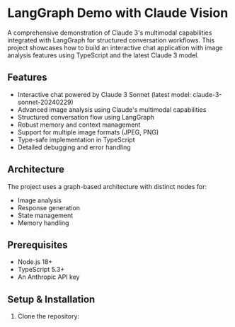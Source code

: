# LangGraph Demo with Claude Vision

A comprehensive demonstration of Claude 3's multimodal capabilities integrated with LangGraph for structured conversation workflows. This project showcases how to build an interactive chat application with image analysis features using TypeScript and the latest Claude 3 model.

## Features
- Interactive chat powered by Claude 3 Sonnet (latest model: claude-3-sonnet-20240229)
- Advanced image analysis using Claude's multimodal capabilities
- Structured conversation flow using LangGraph
- Robust memory and context management
- Support for multiple image formats (JPEG, PNG)
- Type-safe implementation in TypeScript
- Detailed debugging and error handling

## Architecture
The project uses a graph-based architecture with distinct nodes for:
- Image analysis
- Response generation
- State management
- Memory handling

## Prerequisites
- Node.js 18+ 
- TypeScript 5.3+
- An Anthropic API key

## Setup & Installation

1. Clone the repository: